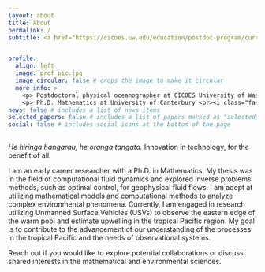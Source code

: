 ```yaml
---
layout: about
title: About
permalink: /
subtitle: <a href="https://cicoes.uw.edu/education/postdoc-program/current-postdoctoral-researchers/">University of Washington</a>, <a href="https://www.pmel.noaa.gov/ocs/people">NOAA Pacific Marine Environment Laboratory</a> 


profile:
  align: left
  image: prof_pic.jpg
  image_circular: false # crops the image to make it circular
  more_info: >
    <p> Postdoctoral physical oceanographer at CICOES University of Washington and NOAA PMEL <br><i class="fa-solid fa-map-marker"></i> Seattle, WA</p>
    <p> Ph.D. Mathematics at University of Canterbury <br><i class="fa-solid fa-map-marker"></i> Christchurch, New Zealand</p>
news: false # includes a list of news items
selected_papers: false # includes a list of papers marked as "selected={true}"
social: false # includes social icons at the bottom of the page
---
```



_He hiringa hangarau, he oranga tangata._ Innovation in technology, for the benefit of all.


I am an early career researcher with a Ph.D. in Mathematics. My thesis was in the field of computational fluid dynamics and explored inverse problems methods, such as optimal control, for geophysical fluid flows. I am adept at utilizing mathematical models and computational methods to analyze complex environmental phenomena. Currently, I am engaged in research utilizing Unmanned Surface Vehicles (USVs) to observe the eastern edge of the warm pool and estimate upwelling in the tropical Pacific region. My goal is to contribute to the advancement of our understanding of the processes in the tropical Pacific and the needs of observational systems.

Reach out if you would like to explore potential collaborations or discuss shared interests in the mathematical and environmental sciences. 


